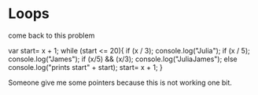 # Loops
come back to this problem

var start= x + 1;
while (start <= 20){
if (x / 3);
    console.log("Julia");
if (x / 5);
    console.log("James");
if (x/5) && (x/3);
    console.log("JuliaJames");
else
    console.log("prints start" + start);
    start= x + 1;
}

Someone give me some pointers because this is not working one bit. 
